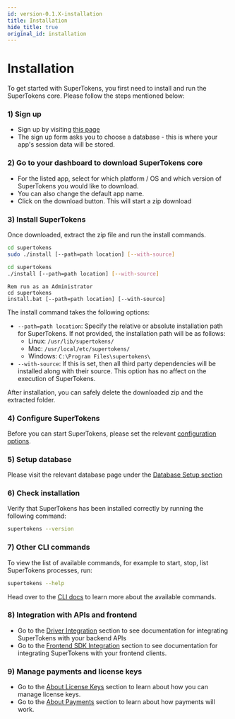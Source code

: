 ```yaml
---
id: version-0.1.X-installation
title: Installation
hide_title: true
original_id: installation
---
```


# Installation

To get started with SuperTokens, you first need to install and run the SuperTokens core. Please follow the steps mentioned below:

### 1) Sign up
- Sign up by visiting [this page](https://supertokens.com/signup)
- The sign up form asks you to choose a database - this is where your app's session data will be stored.

### 2) Go to your dashboard to download SuperTokens core
- For the listed app, select for which platform / OS and which version of SuperTokens you would like to download.
- You can also change the default app name.
- Click on the download button. This will start a zip download

### 3) Install SuperTokens
Once downloaded, extract the zip file and run the install commands.

<!--DOCUSAURUS_CODE_TABS-->
<!--Linux-->
```bash
cd supertokens
sudo ./install [--path=path location] [--with-source]
```

<!--Mac-->
```bash
cd supertokens
./install [--path=path location] [--with-source]
```

<!--Windows-->
```batch
Rem run as an Administrator
cd supertokens
install.bat [--path=path location] [--with-source]
```
<!--END_DOCUSAURUS_CODE_TABS-->
The install command takes the following options:

- ```--path=path location```: Specify the relative or absolute installation path for SuperTokens. If not provided, the installation path will be as follows:
    - Linux: ```/usr/lib/supertokens/```
    - Mac: ```/usr/local/etc/supertokens/```
    - Windows: ```C:\Program Files\supertokens\```
- ```--with-source```: If this is set, then all third party dependencies will be installed along with their source. This option has no affect on the execution of SuperTokens.

<div class="specialNote" style="margin-bottom: 20px">
After installation, you can safely delete the downloaded zip and the extracted folder.
</div>

### 4) Configure SuperTokens
Before you can start SuperTokens, please set the relevant [configuration options](../configuration/core).

### 5) Setup database
Please visit the relevant database page under the [Database Setup section](./database-setup/mysql)

### 6) Check installation
Verify that SuperTokens has been installed correctly by running the following command:
```bash
supertokens --version
```

### 7) Other CLI commands
To view the list of available commands, for example to start, stop, list SuperTokens processes, run:
```bash
supertokens --help
```
Head over to the [CLI docs](../cli/overview) to learn more about the available commands.

### 8) Integration with APIs and frontend
- Go to the [Driver Integration](../driver-integration) section to see documentation for integrating SuperTokens with your backend APIs
- Go to the [Frontend SDK Integration](../frontend-integration) section to see documentation for integrating SuperTokens with your frontend clients.

### 9) Manage payments and license keys
- Go to the [About License Keys](../about-license-keys) section to learn about how you can manage license keys.
- Go to the [About Payments](../about-payments) section to learn about how payments will work.